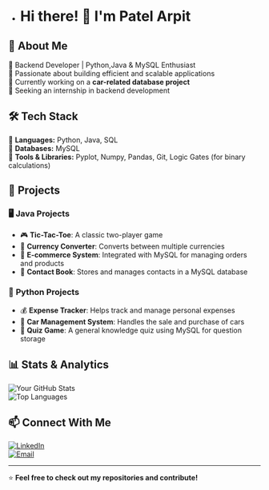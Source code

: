 - # Hi there! 👋 I'm Patel Arpit

## 🚀 About Me  
🔹 Backend Developer | Python,Java & MySQL Enthusiast  
🔹 Passionate about building efficient and scalable applications  
🔹 Currently working on a **car-related database project**  
🔹 Seeking an internship in backend development  

## 🛠️ Tech Stack  
🔹 **Languages:** Python, Java, SQL  
🔹 **Databases:** MySQL  
🔹 **Tools & Libraries:** Pyplot, Numpy, Pandas, Git, Logic Gates (for binary calculations)  

## 📌 Projects  

### 🖥️ **Java Projects**  
- 🎮 **Tic-Tac-Toe**: A classic two-player game  
- 💱 **Currency Converter**: Converts between multiple currencies  
- 🛒 **E-commerce System**: Integrated with MySQL for managing orders and products  
- 📇 **Contact Book**: Stores and manages contacts in a MySQL database  

### 🐍 **Python Projects**  
- 💰 **Expense Tracker**: Helps track and manage personal expenses  
- 🚗 **Car Management System**: Handles the sale and purchase of cars  
- 🎯 **Quiz Game**: A general knowledge quiz using MySQL for question storage

## 📊 Stats & Analytics  
![Your GitHub Stats](https://github-readme-stats.vercel.app/api?username=PatelArpit21&show_icons=true&theme=dark)  
![Top Languages](https://github-readme-stats.vercel.app/api/top-langs/?username=PatelArpit21&layout=compact&theme=dark)  

## 📫 Connect With Me  
[![LinkedIn](https://img.shields.io/badge/LinkedIn-0A66C2?style=for-the-badge&logo=linkedin&logoColor=white)](https://www.linkedin.com/in/patel-arpit-bb0232348/)  
[![Email](https://img.shields.io/badge/Email-D14836?style=for-the-badge&logo=gmail&logoColor=white)](mailto:patelarpit4242@gmail.com)  

---

⭐ **Feel free to check out my repositories and contribute!**  
